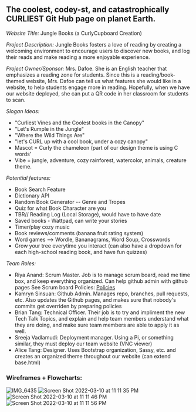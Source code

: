 ## The coolest, codey-st, and catastrophically CURLIEST Git Hub page on planet Earth.
*Website Title:* Jungle Books (a CurlyCupboard Creation)

*Project Description:* Jungle Books fosters a love of reading by creating a welcoming environment to encourage users to discover new books, and log their reads and make reading a more enjoyable experience.

*Project Owner/Sponsor:* Mrs. Dafoe. She is an English teacher that emphasizes a reading zone for students. Since this is a reading/book-themed website, Mrs. Dafoe can tell us what features she would like in a website, to help students engage more in reading. Hopefully, when we have our website deployed, she can put a QR code in her classroom for students to scan.

*Slogan Ideas:*

- "Curliest Vines and the Coolest books in the Canopy"
- "Let's Rumple in the Jungle"
- "Where the Wild Things Are"
- "let's CURL up with a cool book, under a cozy canopy"
- Mascot = Curly the chameleon (part of our design theme is using C words'
- Vibe = jungle, adventure, cozy rainforest, watercolor, animals, creature theme.

*Potential features:*

- Book Search Feature
- Dictionary API
- Random Book Generator -- Genre and Tropes
- Quiz for what Book Character are you
- TBR// Reading Log (Local Storage), would have to have date
- Saved books - Wattpad, can write your stories
- Timer/play cozy music
- Book reviews/comments (banana fruit rating system)
- Word games --> Wordle, Bananagrams, Word Soup, Crosswords
- Grow your tree everytime you interact (can also have a dropdown for each high-school reading book, and have fun quizzes)

*Team Roles:*
- Riya Anand: Scrum Master. Job is to manage scrum board, read me time box, and keep everything organized. Can help github admin with github pages See Scrum board Policies: [Policies](https://github.com/kamryns/curly-cupboard/wiki/Scrum-Board-POLICIES)
- Kamryn Sinsuan: Github Admin. Manages repo, branches, pull requests, etc. Also updates the Github pages, and makes sure that nobody's commits get overriden by preparing policies
- Brian Tang: Technical Officer. Their job is to try and impliment the new Tech Talk Topics, and explain and help team members understand what they are doing, and make sure team members are able to apply it as well. 
- Sreeja Vadlamudi: Deployment manager. Using a Pi, or something similar, they must deploy our team website (VNC viewer)
- Alice Tang: Designer. Uses Bootstrap organization, Sassy, etc. and creates an organized theme throughout our website (can extend base.html)

### Wireframes + Flowcharts:
![IMG_6435](https://user-images.githubusercontent.com/89274189/157814361-8b272737-1a95-40ac-a13b-bf98d3ec79b5.jpeg)
![Screen Shot 2022-03-10 at 11 11 35 PM](https://user-images.githubusercontent.com/89274189/157926680-ccfc898a-1949-4587-a0c3-9634e7483e46.jpeg)
![Screen Shot 2022-03-10 at 11 11 46 PM](https://user-images.githubusercontent.com/89274189/157926703-96f5f9e7-dfef-48d1-8b6d-5c91f0a8b732.jpeg)
![Screen Shot 2022-03-10 at 11 11 56 PM](https://user-images.githubusercontent.com/89274189/157926732-f67617e2-3991-4300-8fc3-c0379f4ef98f.jpeg)

